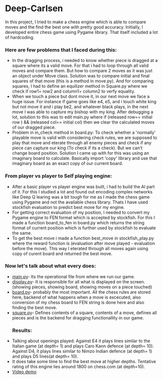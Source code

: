 # Deep-Carlsen
In this project, I tried to make a chess engine which is able to compare moves and the find the best one with pretty good accuracy.
Initially, I developed entire chess game using Pygame library. That itself included a lot of hardcoding. 
### Here are few problems that I faced during this:
* In the dragging process, i needed to know whether piece is dragged at a square where its a valid move. For that i had to loop through all valid moves and compare them. But how to compare 2 moves as it was just an object under Move class. Solution was to compare initial and final squares of that move (this is a method in move.py). And for comparing squares, I had to define an equilizer method in Square.py where we check if row1= row2 and column1= column2 to verfy equality. 
* When we touch a piece but dont move it, in our next move we face a huge issue. For instance if game goes like e4, e5, and i touch white king but not move it and i play be2, and whatever black plays, in the next move I was able to capture my bishop with my king. After debugging a lot, solution to this was to edit main.py where if (released row== initial row ) && (released col== initial col) then we clear the calculated moves of our dragged piece.
* Problem in in_check method in board.py: To check whether a 'normally' playable move is valid with considering check rules, we are supposed to play that move and eterate through all enemy pieces and check if any piece can capture our king (To check if its a check). But we can't change board position. Solution I came up with for this was using an imaginary board to calculate. Basically import 'copy' library and use that imaginary board as an exact copy of our current board.
### From player vs player to Self playing engine:
* After a basic player vs player engine was built, i had to build the AI part of it. For this I studied a lot and found out encoding complex networks like Deep Q learing was a bit tough for me as I made the chess game using Pygame and not the available chess library. Thats I have used stockfish evaluation to predict best move for my engine.
* For getting correct evaluation of my position, I needed to convert my Pygame engine to FEN format which is accepted by stockfish. For this I made a function board_to_fen in board.py which returns the string format of current position which is further used by stockfish to evaluate the same.
* To get the best move i made a function best_move in stockfish_play.py where the reward function is (evaluation after move played - evaluation before the move). This way I eterated through all moves again using copy of curent board and returned the best move.
### Now let's talk about what every does:
* [main.py](https://github.com/ShahuPatil07/Deep-Carlsen/blob/Files/main.py)- Its the operational file from where we run our game.
* [display.py](https://github.com/ShahuPatil07/Deep-Carlsen/blob/Files/display.py)- It is responsible for all what is displayed on the screen.(showing pieces, showing board, showing moves on a piece touched)
* [board.py](https://github.com/ShahuPatil07/Deep-Carlsen/blob/Files/board.py)- probably the most important. All the chess rules are stored here, backend of what happens when a move is excecuted, also conversion of my chess board to FEN string is done here and also finding the best move.
* [square.py](https://github.com/ShahuPatil07/Deep-Carlsen/blob/Files/square.py)- Defines contents of a square, contents of a move, defines all pieces and is the backend for dragging functionallity in our game.
  ### Results:
* Talking about openings played:
Against E4 it plays lines similar to the Italian game (at depth= 1) and plays Caro Kann defence (at depth= 10). Against D4, it plays lines similar to Nimzo Indian defence (at depth= 1) and plays D5 lines(at depth= 10).
* It does take some time to find the best move at higher depths. Tentative rating of this engine lies around 1800 on chess.com (at depth=10).
* [Video demo](
https://drive.google.com/drive/u/0/folders/1knGsoKpqMOF5RO6qvVb9Nh_fzYyqQ_B8
)
  
